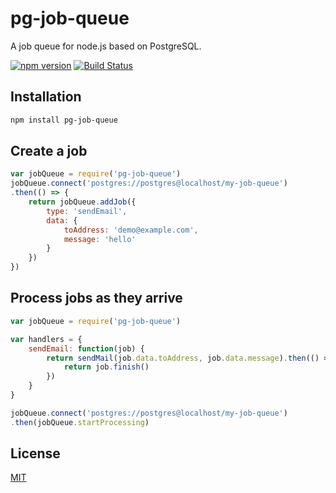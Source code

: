 # pg-job-queue

A job queue for node.js based on PostgreSQL.

[![npm version](https://badge.fury.io/js/pg-job-queue.svg)](https://badge.fury.io/js/pg-job-queue)
[![Build Status](https://travis-ci.org/jameshy/pg-job-queue.svg?branch=master)](https://travis-ci.org/jameshy/pg-job-queue)


## Installation
```bash
npm install pg-job-queue
```

## Create a job

```javascript
var jobQueue = require('pg-job-queue')
jobQueue.connect('postgres://postgres@localhost/my-job-queue')
.then(() => {
    return jobQueue.addJob({
        type: 'sendEmail',
        data: {
            toAddress: 'demo@example.com',
            message: 'hello'
        }
    })
})
```


## Process jobs as they arrive

```javascript
var jobQueue = require('pg-job-queue')

var handlers = {
    sendEmail: function(job) {
        return sendMail(job.data.toAddress, job.data.message).then(() => {
            return job.finish()
        })
    }
}

jobQueue.connect('postgres://postgres@localhost/my-job-queue')
.then(jobQueue.startProcessing)
```

## License
[MIT](LICENSE)
